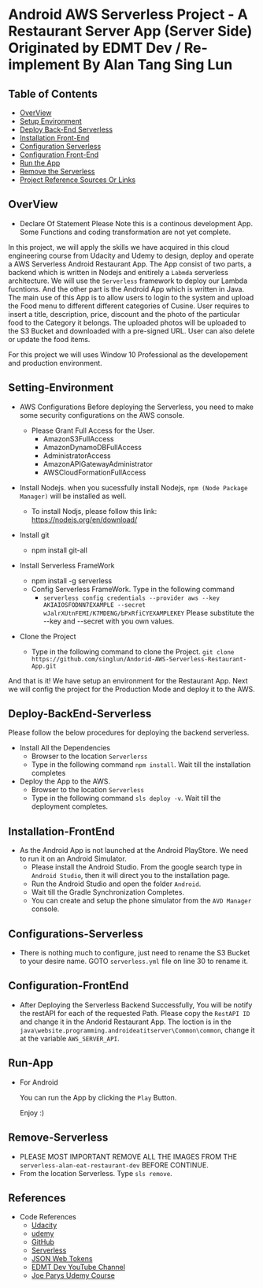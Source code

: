 # Android AWS Serverless Project - A Restaurant Server App (Server Side) Originated by EDMT Dev / Re-implement By Alan Tang Sing Lun 

## Table of Contents

* [OverView](#OverView)
* [Setup Environment](#Setting-Environment)
* [Deploy Back-End Serverless](#Deploy-BackEnd-Serverless)
* [Installation Front-End](#Installation-FrontEnd)
* [Configuration Serverless](#Configuration-Serverless)
* [Configuration Front-End](#Configurations-FrontEnd)
* [Run the App](#Run-App)
* [Remove the Serverless](#Remove-Serverless)
* [Project Reference Sources Or Links](#references)

## OverView

* Declare Of Statement
Please Note this is a continous development App. Some Functions and coding transformation are not yet complete. 

In this project, we will apply the skills we have acquired in this cloud engineering course from Udacity and Udemy to design, deploy and operate a AWS Serverless Android Restaurant App. The App consist of two parts, a backend which is written in Nodejs and enitirely a `Labmda` serverless architecture. We will use the `Serverless` framework to deploy our Lambda fucntions. And the other part is the Android App which is written in Java. The main use of this App is to allow users to login to the system and upload the Food menu to different different categories of Cusine. User requires to insert a title, description, price, discount and the photo of the particular food to the Category it belongs. The uploaded photos will be uploaded to the S3 Bucket and downloaded with a pre-signed URL. User can also delete or update the food items.

For this project we will uses Window 10 Professional as the developement and production environment.

## Setting-Environment

* AWS Configurations
    Before deploying the Serverless, you need to make some security configurations on the AWS console.
    * Please Grant Full Access for the User.
        * AmazonS3FullAccess
        * AmazonDynamoDBFullAccess
        * AdministratorAccess
        * AmazonAPIGatewayAdministrator
        * AWSCloudFormationFullAccess

* Install Nodejs. 
    when you sucessfully install Nodejs, `npm (Node Package Manager)` will be installed as well.
    * To install Nodjs, please follow this link: https://nodejs.org/en/download/

* Install git 
    * npm install git-all

* Install Serverless FrameWork 
    * npm install -g serverless
    * Config Serverless FrameWork. Type in the following command 
        * `serverless config credentials --provider aws --key AKIAIOSFODNN7EXAMPLE --secret wJalrXUtnFEMI/K7MDENG/bPxRfiCYEXAMPLEKEY`
          Please substitute the --key and --secret with you own values.

* Clone the Project
    * Type in the following command to clone the Project.
      `git clone https://github.com/singlun/Andorid-AWS-Serverless-Restaurant-App.git`  

And that is it! We have setup an environment for the Restaurant App. Next we will config the project for the Production Mode and deploy it to the AWS.

## Deploy-BackEnd-Serverless

Please follow the below procedures for deploying the backend serverless.

*  Install All the Dependencies
    * Browser to the location `Serverlerss`
    * Type in the following command `npm install`. Wait till the installation completes
*  Deploy the App to the AWS.
    * Browser to the location `Serverless`
    * Type in the following command `sls deploy -v`. Wait till the deployment completes. 

## Installation-FrontEnd

*  As the Android App is not launched at the Android PlayStore. We need to run it on an Android Simulator. 
    * Please install the Android Studio. From the google search type in `Android Studio`, then it will direct you to the installation page. 
    * Run the Android Studio and open the folder `Android`.
    * Wait till the Gradle Synchronization Completes.
    * You can create and setup the phone simulator from the `AVD Manager` console.

## Configurations-Serverless

* There is nothing much to configure, just need to rename the S3 Bucket to your desire name. GOTO `serverless.yml` file on line 30 to rename it.    

## Configuration-FrontEnd

* After Deploying the Serverless Backend Successfully, You will be notify the restAPI for each of the requested Path. Please copy the `RestAPI ID` and change it in the Andorid Restaurant App.
  The loction is in the `java\website.programming.androideatitserver\Common\common`, change it at the variable `AWS_SERVER_API`.

## Run-App

*  For Android 

   You can run the App by clicking the `Play` Button.

   Enjoy :)

## Remove-Serverless

*  PLEASE MOST IMPORTANT REMOVE ALL THE IMAGES FROM THE `serverless-alan-eat-restaurant-dev` BEFORE CONTINUE.
*  From the location Serverless. Type `sls remove`.  

## References

* Code References
    * [Udacity](https://www.udacity.com/)
    * [udemy](https://www.udemy.com/)
    * [GitHub](https://github.com/)
    * [Serverless](https://serverless.com/)
    * [JSON Web Tokens](https://jwt.io/)
    * [EDMT Dev YouTube Channel](https://www.youtube.com/channel/UCllewj2bGdqB8U9Ld15INAg)
    * [Joe Parys Udemy Course](https://www.udemy.com/course/android-development-course/)

    

